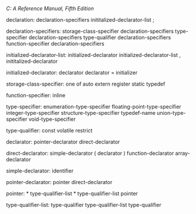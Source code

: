 _C: A Reference Manual, Fifth Edition_

declaration:
    declaration-specifiers inititalized-declarator-list ;

declaration-specifiers:
    storage-class-specifier declaration-specifiers
    type-specifier declaration-specifiers
    type-qualifier declaration-specifiers
    function-specifier declaration-specifiers

initialized-declarator-list:
    initialized-declarator
    initialized-declarator-list , inititalized-declarator

initialized-declarator:
    declarator
    declarator = initializer

storage-class-specifier: one of
    auto extern register static typedef

function-specifier:
    inline

type-specifier:
    enumeration-type-specifier
    floating-point-type-specifier
    integer-type-specifier
    structure-type-specifier
    typedef-name
    union-type-specifier
    void-type-specifier

type-qualifier:
    const
    volatile
    restrict

declarator:
    pointer-declarator
    direct-declarator

direct-declarator:
    simple-declarator
    ( declarator )
    function-declarator
    array-declarator

simple-declarator:
    identifier

pointer-declarator:
    pointer direct-declarator

pointer:
    * type-qualifier-list
    * type-qualifier-list pointer

type-qualifier-list:
    type-qualifier
    type-qualifier-list type-qualifier


